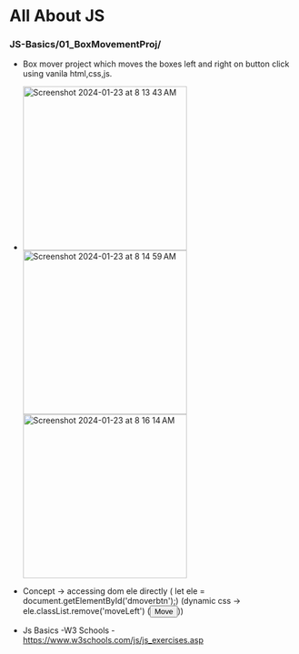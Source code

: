 # All About JS

### JS-Basics/01_BoxMovementProj/
- Box mover project which moves the boxes left and right on button click using vanila html,css,js.
- <img width="288" alt="Screenshot 2024-01-23 at 8 13 43 AM" src="https://github.com/CypherAk007/JS-Basics/assets/71595919/442473c1-ef9a-4e8a-9f3e-5286b794878a"><img width="288" alt="Screenshot 2024-01-23 at 8 14 59 AM" src="https://github.com/CypherAk007/JS-Basics/assets/71595919/ed37a44a-53db-409b-8211-e701f088d8ad"><img width="288" alt="Screenshot 2024-01-23 at 8 16 14 AM" src="https://github.com/CypherAk007/JS-Basics/assets/71595919/5aad1fd2-9249-4bc6-ae88-2083fdaf03bd">
- Concept -> accessing dom ele directly ( let ele = document.getElementById('dmoverbtn');) (dynamic css -> ele.classList.remove('moveLeft')  (<button id="move" onclick="updateText()">Move</button>))

-  Js Basics -W3 Schools - https://www.w3schools.com/js/js_exercises.asp
